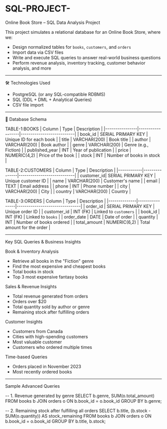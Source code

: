 # SQL-PROJECT-
Online Book Store – SQL Data Analysis Project

This project simulates a relational database for an Online Book Store, where we:
- Design normalized tables for `books`, `customers`, and `orders`
- Import data via CSV files
- Write and execute SQL queries to answer real-world business questions
- Perform revenue analysis, inventory tracking, customer behavior analysis, and more

---

 🛠️ Technologies Used
- PostgreSQL (or any SQL-compatible RDBMS)
- SQL (DDL + DML + Analytical Queries)
- CSV file import

---

 📂 Database Schema

TABLE-1:BOOKS
| Column         | Type             | Description               |
|----------------|------------------|---------------------------|
| book_id        | SERIAL PRIMARY KEY | Unique ID for each book  |
| title          | VARCHAR(200)     | Book title                |
| author         | VARCHAR(200)     | Book author               |
| genre          | VARCHAR(200)     | Genre (e.g., Fiction)     |
| published_year | INT              | Year of publication       |
| price          | NUMERIC(4,2)     | Price of the book         |
| stock          | INT              | Number of books in stock  |

TABLE-2:CUSTOMERS
| Column     | Type          | Description                |
|------------|---------------|----------------------------|
| customer_id| SERIAL PRIMARY KEY | Unique customer ID     |
| name       | VARCHAR(200)  | Customer's name            |
| email      | TEXT          | Email address              |
| phone      | INT           | Phone number               |
| city       | VARCHAR(200)  | City                       |
| country    | VARCHAR(200)  | Country                    |

TABLE-3:ORDERS
| Column       | Type           | Description                    |
|--------------|----------------|--------------------------------|
| order_id     | SERIAL PRIMARY KEY | Unique order ID           |
| customer_id  | INT (FK)       | Linked to `customers`          |
| book_id      | INT (FK)       | Linked to `books`              |
| order_date   | DATE           | Date of order                  |
| quantity     | INT            | Number of books ordered        |
| total_amount | NUMERIC(6,2)   | Total amount for the order     |

---

 Key SQL Queries & Business Insights

Book & Inventory Analysis
- Retrieve all books in the "Fiction" genre
- Find the most expensive and cheapest books
- Total books in stock
- Top 3 most expensive fantasy books

Sales & Revenue Insights
- Total revenue generated from orders
- Orders over $20
- Total quantity sold by author or genre
- Remaining stock after fulfilling orders

Customer Insights
- Customers from Canada
- Cities with high-spending customers
- Most valuable customer
- Customers who ordered multiple times

Time-based Queries
- Orders placed in November 2023
- Most recently ordered books

---

Sample Advanced Queries

-- 1. Revenue generated by genre
SELECT b.genre, SUM(o.total_amount)
FROM books b
JOIN orders o ON b.book_id = o.book_id
GROUP BY b.genre;

-- 2. Remaining stock after fulfilling all orders
SELECT b.title, (b.stock - SUM(o.quantity)) AS stock_remaining
FROM books b
JOIN orders o ON b.book_id = o.book_id
GROUP BY b.title, b.stock;



